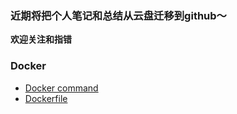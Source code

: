 ### 近期将把个人笔记和总结从云盘迁移到github～

**欢迎关注和指错**



### Docker
- [Docker command](liub1993.github.io/docker/docker/docker_command.md)
- [Dockerfile](liub1993.github.io/docker/docker/dockerfile.md)
